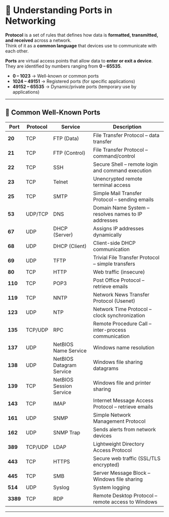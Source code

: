# 🔌 Understanding Ports in Networking

**Protocol** is a set of rules that defines how data is **formatted, transmitted, and received** across a network.  
Think of it as a **common language** that devices use to communicate with each other.  

**Ports** are virtual access points that allow data to **enter or exit a device**.  
They are identified by numbers ranging from **0 – 65535**.  

- **0 – 1023** → Well-known or common ports  
- **1024 – 49151** → Registered ports (for specific applications)  
- **49152 – 65535** → Dynamic/private ports (temporary use by applications)  

---

## 📖 Common Well-Known Ports

| Port | Protocol   | Service                          | Description                                           |
|------|------------|----------------------------------|-------------------------------------------------------|
| **20**  | TCP        | FTP (Data)                      | File Transfer Protocol – data transfer                |
| **21**  | TCP        | FTP (Control)                   | File Transfer Protocol – command/control              |
| **22**  | TCP        | SSH                             | Secure Shell – remote login and command execution     |
| **23**  | TCP        | Telnet                          | Unencrypted remote terminal access                    |
| **25**  | TCP        | SMTP                            | Simple Mail Transfer Protocol – sending emails        |
| **53**  | UDP/TCP    | DNS                             | Domain Name System – resolves names to IP addresses   |
| **67**  | UDP        | DHCP (Server)                   | Assigns IP addresses dynamically                      |
| **68**  | UDP        | DHCP (Client)                   | Client-side DHCP communication                        |
| **69**  | UDP        | TFTP                            | Trivial File Transfer Protocol – simple transfers     |
| **80**  | TCP        | HTTP                            | Web traffic (insecure)                                |
| **110** | TCP        | POP3                            | Post Office Protocol – retrieve emails                |
| **119** | TCP        | NNTP                            | Network News Transfer Protocol (Usenet)               |
| **123** | UDP        | NTP                             | Network Time Protocol – clock synchronization         |
| **135** | TCP/UDP    | RPC                             | Remote Procedure Call – inter-process communication   |
| **137** | UDP        | NetBIOS Name Service            | Windows name resolution                               |
| **138** | UDP        | NetBIOS Datagram Service        | Windows file sharing datagrams                        |
| **139** | TCP        | NetBIOS Session Service         | Windows file and printer sharing                      |
| **143** | TCP        | IMAP                            | Internet Message Access Protocol – retrieve emails    |
| **161** | UDP        | SNMP                            | Simple Network Management Protocol                    |
| **162** | UDP        | SNMP Trap                       | Sends alerts from network devices                     |
| **389** | TCP/UDP    | LDAP                            | Lightweight Directory Access Protocol                 |
| **443** | TCP        | HTTPS                           | Secure web traffic (SSL/TLS encrypted)                |
| **445** | TCP        | SMB                             | Server Message Block – Windows file sharing           |
| **514** | UDP        | Syslog                          | System logging                                        |
| **3389**| TCP        | RDP                             | Remote Desktop Protocol – remote access to Windows    |

---

